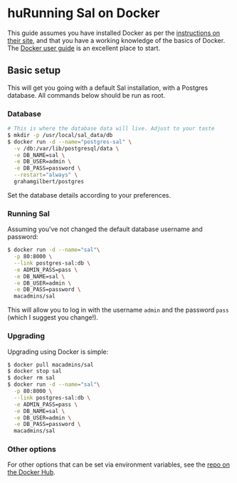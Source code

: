 huRunning Sal on Docker
================

This guide assumes you have installed Docker as per the [instructions on their site](https://docs.docker.com/installation/#installation), and that you have a working knowledge of the basics of Docker. The [Docker user guide](https://docs.docker.com/userguide/) is an excellent place to start.

## Basic setup

This will get you going with a default Sal installation, with a Postgres database. All commands below should be run as root.

### Database

``` bash
# This is where the database data will live. Adjust to your taste
$ mkdir -p /usr/local/sal_data/db
$ docker run -d --name="postgres-sal" \
  -v /db:/var/lib/postgresql/data \
  -e DB_NAME=sal \
  -e DB_USER=admin \
  -e DB_PASS=password \
  --restart="always" \
  grahamgilbert/postgres
```

Set the database details according to your preferences.

### Running Sal

Assuming you've not changed the default database username and password:

``` bash
$ docker run -d --name="sal"\
  -p 80:8000 \
  --link postgres-sal:db \
  -e ADMIN_PASS=pass \
  -e DB_NAME=sal \
  -e DB_USER=admin \
  -e DB_PASS=password \
  macadmins/sal
  ```
  
This will allow you to log in with the username ``admin`` and the password ``pass`` (which I suggest you change!).

### Upgrading

Upgrading using Docker is simple:

``` bash
$ docker pull macadmins/sal  
$ docker stop sal  
$ docker rm sal  
$ docker run -d --name="sal"\
  -p 80:8000 \
  --link postgres-sal:db \
  -e ADMIN_PASS=pass \
  -e DB_NAME=sal \
  -e DB_USER=admin \
  -e DB_PASS=password \
  macadmins/sal
  ```
  
  ### Other options
  
  For other options that can be set via environment variables, see the [repo on the Docker Hub](https://registry.hub.docker.com/u/macadmins/sal/).
